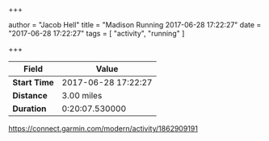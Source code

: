 +++

author = "Jacob Hell"
title = "Madison Running 2017-06-28 17:22:27"
date = "2017-06-28 17:22:27"
tags = [
    "activity", "running"
]

+++

<!--more-->

|Field  |Value  |
|--- | --- |
|**Start Time**|2017-06-28 17:22:27|
|**Distance**|3.00 miles|
|**Duration**|0:20:07.530000|

https://connect.garmin.com/modern/activity/1862909191